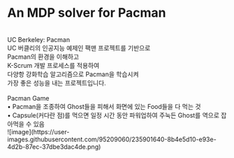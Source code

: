 # An MDP solver for Pacman<br>
<br>
UC Berkeley: Pacman<br>
UC 버클리의 인공지능 예제인 팩맨 프로젝트를 기반으로<br>
Pacman의 환경을 이해하고<br>
K-Scrum 개발 프로세스를 적용하여<br>
다양항 강화학습 알고리즘으로 Pacman을 학습시켜<br>
가장 좋은 성능을 내는 프로젝트입니다.<br>
<br>
Pacman Game<br>
• Pacman을 조종하여 Ghost들을 피해서 화면에 있는 Food들을 다 먹는 것<br>
• Capsule(커다란 점)를 먹으면 일정 시간 동안 파워업하여 주눅든 Ghost를 역으로 잡아먹을 수 있음<br>
![image](https://user-images.githubusercontent.com/95209060/235901640-8b4e5d10-e93e-4d2b-87ec-37dbe3dac4de.png)
